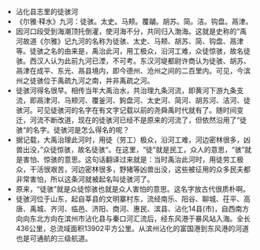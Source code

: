 - 沾化县志里的徒骇河
- 《尔雅·释水》九河：徒骇。太史。马颊。覆鬴。胡苏。简。洁。钩盘。鬲津。
- 因河口段受到海潮顶托倒灌，使河海不分，共同归入渤海。这就是史称的“禹河故道《尔雅》记九河的名称为徒骇、太史、马颊、胡苏、简、钩盘、鬲津等。徒骇之名的由来是，禹治此河，用工极众，沿河工难，众徒惊骇，故名徒骇。西汉人认为此前九河已湮，不可考。东汉河堤都尉许商认为徒骇、胡苏、鬲津在成平、东光、鬲县境内，即今德州、沧州之间的二百里内。可见，今滨州之徒骇位于禹疏九河之南，并非禹疏之河。
- 徒骇河得名很早。相传当年大禹治水，共治理九条河流，即黄河下游九条支流，即鬲津河、马颊河、覆釜河、鉤盘河、太史河、简河、胡苏河、洁河、徒骇河。可见徒骇河的名字在有文字记载以前的尧舜禹时代就有了。随时间变迁，河流不断改道，现在的徒骇河已经不是原来的河流了，但依然沿用了“徒骇“的名字。徒骇河是怎么得名的呢？
- 据记载，大禹治理此河时，用徒（劳工）极众，沿河工难，河边密林很多，凶兽出没，”众徒惊骇，故名徒骇“。在这里，“徒”就是民工，众人的意思，“骇”就是害怕、惊骇的意思。这句话翻译过来就是：当时禹治此河时，用徒劳工极众，干活很艰苦，河边密林很多，野猪等凶兽出没，这些被征用的众多民夫都非常害怕，所以这条河就被起名叫徒骇河了。
- 原来，“徒骇”就是众徒惊骇也就是众人害怕的意思。这名字放古代很质朴啊。
- 徒骇河位于山东，起自莘县的文明寨村东，流经南乐、阳谷、聊城、茌平、高唐、禹城、齐河、临邑、济阳、商河、惠民、滨县、沾化14县(市)，自西南方向向东北方向在滨州市沾化县与秦口河汇流后，经东风港于暴风站入海。全长436公里，总流域面积13902平方公里。从滨州沾化的富国港到东风港的河道也是可通航的三级航道。
